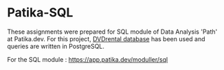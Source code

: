 # Patika-SQL
These assignments were prepared for SQL module of Data Analysis 'Path' at Patika.dev. For this project, [DVDrental database](https://www.postgresqltutorial.com/wp-content/uploads/2019/05/dvdrental.zip) has been used and queries are written in PostgreSQL.


For the SQL module : https://app.patika.dev/moduller/sql

